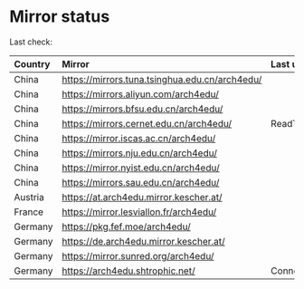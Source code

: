 <script src="./time.js"></script>
# Mirror status
Last check: <script type="text/javascript">localize(1760210187.4685202);</script>

|Country|Mirror|Last update|
|:------|:-----|:----------|
|China|https://mirrors.tuna.tsinghua.edu.cn/arch4edu/|<script type="text/javascript">localize(1760078922);</script>|
|China|https://mirrors.aliyun.com/arch4edu/|<script type="text/javascript">localize(1760078922);</script>|
|China|https://mirrors.bfsu.edu.cn/arch4edu/|<script type="text/javascript">localize(1760078922);</script>|
|China|https://mirrors.cernet.edu.cn/arch4edu/|ReadTimeout|
|China|https://mirror.iscas.ac.cn/arch4edu/|<script type="text/javascript">localize(1760078922);</script>|
|China|https://mirrors.nju.edu.cn/arch4edu/|<script type="text/javascript">localize(1760078922);</script>|
|China|https://mirror.nyist.edu.cn/arch4edu/|<script type="text/javascript">localize(1760078922);</script>|
|China|https://mirrors.sau.edu.cn/arch4edu/|<script type="text/javascript">localize(1756795646);</script>|
|Austria|https://at.arch4edu.mirror.kescher.at/|<script type="text/javascript">localize(1760078922);</script>|
|France|https://mirror.lesviallon.fr/arch4edu/|<script type="text/javascript">localize(1760078922);</script>|
|Germany|https://pkg.fef.moe/arch4edu/|<script type="text/javascript">localize(1760078922);</script>|
|Germany|https://de.arch4edu.mirror.kescher.at/|<script type="text/javascript">localize(1760078922);</script>|
|Germany|https://mirror.sunred.org/arch4edu/|<script type="text/javascript">localize(1760078922);</script>|
|Germany|https://arch4edu.shtrophic.net/|ConnectionError|

<script src="./tablefilter/tablefilter.js"></script>
<script src="./table.js"></script>